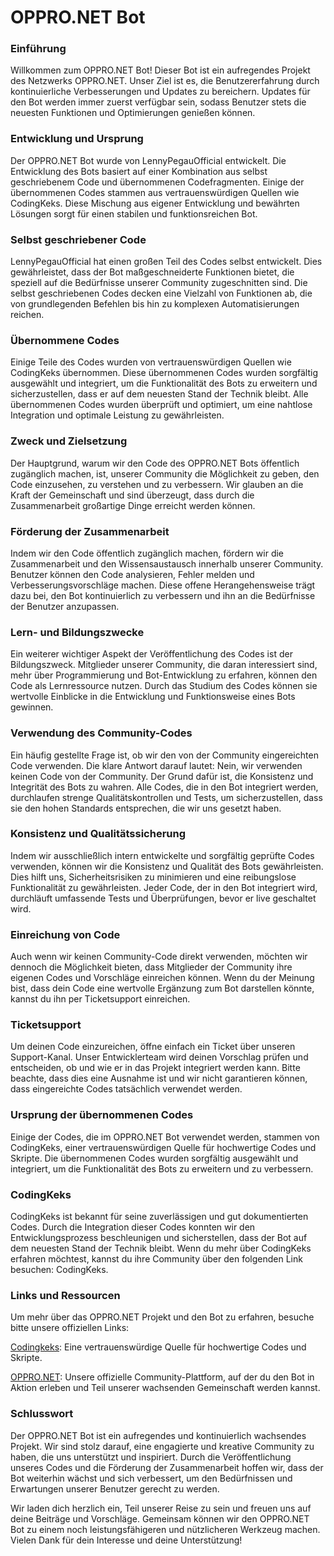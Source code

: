 # OPPRO.NET Bot
### Einführung
Willkommen zum OPPRO.NET Bot! Dieser Bot ist ein aufregendes Projekt des Netzwerks OPPRO.NET. Unser Ziel ist es, die Benutzererfahrung durch kontinuierliche Verbesserungen und Updates zu bereichern. Updates für den Bot werden immer zuerst verfügbar sein, sodass Benutzer stets die neuesten Funktionen und Optimierungen genießen können.

### Entwicklung und Ursprung
Der OPPRO.NET Bot wurde von LennyPegauOfficial entwickelt. Die Entwicklung des Bots basiert auf einer Kombination aus selbst geschriebenem Code und übernommenen Codefragmenten. Einige der übernommenen Codes stammen aus vertrauenswürdigen Quellen wie CodingKeks. Diese Mischung aus eigener Entwicklung und bewährten Lösungen sorgt für einen stabilen und funktionsreichen Bot.

### Selbst geschriebener Code
LennyPegauOfficial hat einen großen Teil des Codes selbst entwickelt. Dies gewährleistet, dass der Bot maßgeschneiderte Funktionen bietet, die speziell auf die Bedürfnisse unserer Community zugeschnitten sind. Die selbst geschriebenen Codes decken eine Vielzahl von Funktionen ab, die von grundlegenden Befehlen bis hin zu komplexen Automatisierungen reichen.

### Übernommene Codes
Einige Teile des Codes wurden von vertrauenswürdigen Quellen wie CodingKeks übernommen. Diese übernommenen Codes wurden sorgfältig ausgewählt und integriert, um die Funktionalität des Bots zu erweitern und sicherzustellen, dass er auf dem neuesten Stand der Technik bleibt. Alle übernommenen Codes wurden überprüft und optimiert, um eine nahtlose Integration und optimale Leistung zu gewährleisten.

### Zweck und Zielsetzung
Der Hauptgrund, warum wir den Code des OPPRO.NET Bots öffentlich zugänglich machen, ist, unserer Community die Möglichkeit zu geben, den Code einzusehen, zu verstehen und zu verbessern. Wir glauben an die Kraft der Gemeinschaft und sind überzeugt, dass durch die Zusammenarbeit großartige Dinge erreicht werden können.

### Förderung der Zusammenarbeit
Indem wir den Code öffentlich zugänglich machen, fördern wir die Zusammenarbeit und den Wissensaustausch innerhalb unserer Community. Benutzer können den Code analysieren, Fehler melden und Verbesserungsvorschläge machen. Diese offene Herangehensweise trägt dazu bei, den Bot kontinuierlich zu verbessern und ihn an die Bedürfnisse der Benutzer anzupassen.

### Lern- und Bildungszwecke
Ein weiterer wichtiger Aspekt der Veröffentlichung des Codes ist der Bildungszweck. Mitglieder unserer Community, die daran interessiert sind, mehr über Programmierung und Bot-Entwicklung zu erfahren, können den Code als Lernressource nutzen. Durch das Studium des Codes können sie wertvolle Einblicke in die Entwicklung und Funktionsweise eines Bots gewinnen.

### Verwendung des Community-Codes
Ein häufig gestellte Frage ist, ob wir den von der Community eingereichten Code verwenden. Die klare Antwort darauf lautet: Nein, wir verwenden keinen Code von der Community. Der Grund dafür ist, die Konsistenz und Integrität des Bots zu wahren. Alle Codes, die in den Bot integriert werden, durchlaufen strenge Qualitätskontrollen und Tests, um sicherzustellen, dass sie den hohen Standards entsprechen, die wir uns gesetzt haben.

### Konsistenz und Qualitätssicherung
Indem wir ausschließlich intern entwickelte und sorgfältig geprüfte Codes verwenden, können wir die Konsistenz und Qualität des Bots gewährleisten. Dies hilft uns, Sicherheitsrisiken zu minimieren und eine reibungslose Funktionalität zu gewährleisten. Jeder Code, der in den Bot integriert wird, durchläuft umfassende Tests und Überprüfungen, bevor er live geschaltet wird.

### Einreichung von Code
Auch wenn wir keinen Community-Code direkt verwenden, möchten wir dennoch die Möglichkeit bieten, dass Mitglieder der Community ihre eigenen Codes und Vorschläge einreichen können. Wenn du der Meinung bist, dass dein Code eine wertvolle Ergänzung zum Bot darstellen könnte, kannst du ihn per Ticketsupport einreichen.

### Ticketsupport
Um deinen Code einzureichen, öffne einfach ein Ticket über unseren Support-Kanal. Unser Entwicklerteam wird deinen Vorschlag prüfen und entscheiden, ob und wie er in das Projekt integriert werden kann. Bitte beachte, dass dies eine Ausnahme ist und wir nicht garantieren können, dass eingereichte Codes tatsächlich verwendet werden.

### Ursprung der übernommenen Codes
Einige der Codes, die im OPPRO.NET Bot verwendet werden, stammen von CodingKeks, einer vertrauenswürdigen Quelle für hochwertige Codes und Skripte. Die übernommenen Codes wurden sorgfältig ausgewählt und integriert, um die Funktionalität des Bots zu erweitern und zu verbessern.

### CodingKeks
CodingKeks ist bekannt für seine zuverlässigen und gut dokumentierten Codes. Durch die Integration dieser Codes konnten wir den Entwicklungsprozess beschleunigen und sicherstellen, dass der Bot auf dem neuesten Stand der Technik bleibt. Wenn du mehr über CodingKeks erfahren möchtest, kannst du ihre Community über den folgenden Link besuchen: CodingKeks.

### Links und Ressourcen
Um mehr über das OPPRO.NET Projekt und den Bot zu erfahren, besuche bitte unsere offiziellen Links:

[Codingkeks](https://discord.gg/codingkeks): Eine vertrauenswürdige Quelle für hochwertige Codes und Skripte.

[OPPRO.NET](https://discord.gg/3rbVWaRTpD): Unsere offizielle Community-Plattform, auf der du den Bot in Aktion erleben und Teil unserer wachsenden Gemeinschaft werden kannst.
### Schlusswort
Der OPPRO.NET Bot ist ein aufregendes und kontinuierlich wachsendes Projekt. Wir sind stolz darauf, eine engagierte und kreative Community zu haben, die uns unterstützt und inspiriert. Durch die Veröffentlichung unseres Codes und die Förderung der Zusammenarbeit hoffen wir, dass der Bot weiterhin wächst und sich verbessert, um den Bedürfnissen und Erwartungen unserer Benutzer gerecht zu werden.

Wir laden dich herzlich ein, Teil unserer Reise zu sein und freuen uns auf deine Beiträge und Vorschläge. Gemeinsam können wir den OPPRO.NET Bot zu einem noch leistungsfähigeren und nützlicheren Werkzeug machen. Vielen Dank für dein Interesse und deine Unterstützung!
